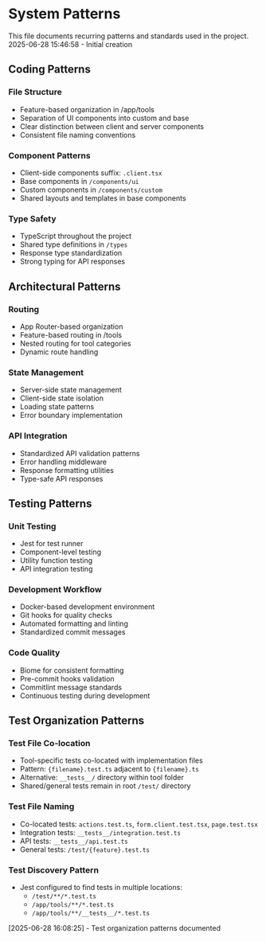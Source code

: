 # System Patterns

This file documents recurring patterns and standards used in the project.
2025-06-28 15:46:58 - Initial creation

## Coding Patterns

### File Structure
* Feature-based organization in /app/tools
* Separation of UI components into custom and base
* Clear distinction between client and server components
* Consistent file naming conventions

### Component Patterns
* Client-side components suffix: `.client.tsx`
* Base components in `/components/ui`
* Custom components in `/components/custom`
* Shared layouts and templates in base components

### Type Safety
* TypeScript throughout the project
* Shared type definitions in `/types`
* Response type standardization
* Strong typing for API responses

## Architectural Patterns

### Routing
* App Router-based organization
* Feature-based routing in /tools
* Nested routing for tool categories
* Dynamic route handling

### State Management
* Server-side state management
* Client-side state isolation
* Loading state patterns
* Error boundary implementation

### API Integration
* Standardized API validation patterns
* Error handling middleware
* Response formatting utilities
* Type-safe API responses

## Testing Patterns

### Unit Testing
* Jest for test runner
* Component-level testing
* Utility function testing
* API integration testing

### Development Workflow
* Docker-based development environment
* Git hooks for quality checks
* Automated formatting and linting
* Standardized commit messages

### Code Quality
* Biome for consistent formatting
* Pre-commit hooks validation
* Commitlint message standards
* Continuous testing during development

## Test Organization Patterns

### Test File Co-location
* Tool-specific tests co-located with implementation files
* Pattern: `{filename}.test.ts` adjacent to `{filename}.ts`
* Alternative: `__tests__/` directory within tool folder
* Shared/general tests remain in root `/test/` directory

### Test File Naming
* Co-located tests: `actions.test.ts`, `form.client.test.tsx`, `page.test.tsx`
* Integration tests: `__tests__/integration.test.ts`
* API tests: `__tests__/api.test.ts`
* General tests: `/test/{feature}.test.ts`

### Test Discovery Pattern
* Jest configured to find tests in multiple locations:
  - `/test/**/*.test.ts`
  - `/app/tools/**/*.test.ts`
  - `/app/tools/**/__tests__/*.test.ts`

[2025-06-28 16:08:25] - Test organization patterns documented